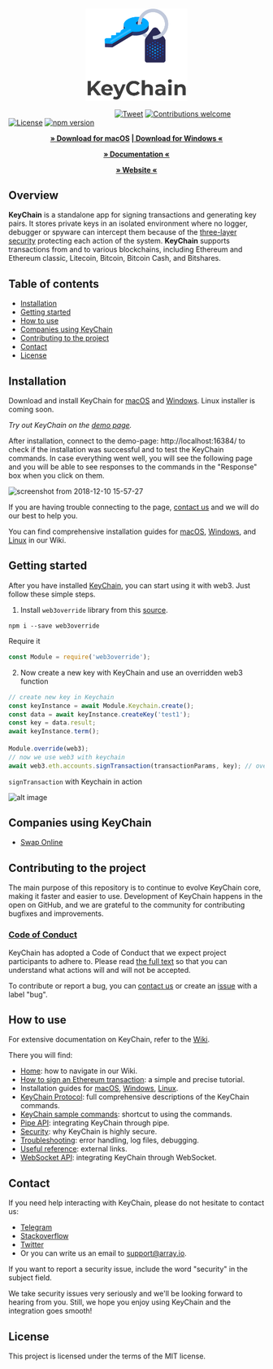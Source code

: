<p align="center">
  <br>
  <img width="200" src="./img/logo2.png" alt="">
  <br>
</p>

<link rel="stylesheet" type="text/css" href="https://stackpath.bootstrapcdn.com/bootstrap/4.2.1/css/bootstrap.min.css">

&nbsp;&nbsp;&nbsp;&nbsp;&nbsp;&nbsp;&nbsp;&nbsp;&nbsp;&nbsp;&nbsp;&nbsp;&nbsp;&nbsp;&nbsp;&nbsp;&nbsp;&nbsp;&nbsp;&nbsp;&nbsp;&nbsp;&nbsp;&nbsp;&nbsp;&nbsp;&nbsp;&nbsp;&nbsp;&nbsp;&nbsp;&nbsp;&nbsp;&nbsp;&nbsp;&nbsp;&nbsp;&nbsp;&nbsp;
&nbsp;&nbsp;&nbsp;&nbsp;&nbsp;&nbsp;&nbsp;&nbsp;&nbsp;&nbsp;&nbsp;&nbsp;&nbsp;[![Tweet](https://img.shields.io/twitter/url/http/shields.io.svg?style=social)](https://twitter.com/intent/tweet?text=A%20good,%20solid%20app%20to%20keep%20your%20keys%20safe.&url=https://keychain.array.io/&via=ProjectArray&hashtags=cybersecurity,private,cryptography,blockchain,app) [![Contributions welcome](https://img.shields.io/badge/contributions-welcome-orange.svg)](https://github.com/arrayio/array-io-keychain#contributing-to-the-project)
[![License](https://img.shields.io/badge/license-MIT-blue.svg)](https://github.com/arrayio/array-io-keychain/blob/master/LICENSE.md) [![npm version](https://badge.fury.io/js/web3override.svg)](https://badge.fury.io/js/web3override) 

<p align="center"><strong><a href="https://github.com/arrayio/array-io-keychain/releases/download/0.11/KeyChain.Installer.v0.11.zip">» Download for macOS</a> <a href="https://github.com/arrayio/array-io-keychain/releases/download/0.13/keychain.msi">|  Download for Windows «</a></strong></p>

<p align="center"><strong><a href="https://avvrik.github.io/KeyChain/">» Documentation «</a></strong></p>

<p align="center"><strong><a href="https://keychain.array.io/">» Website «</a></strong></p>

## Overview

**KeyChain** is a standalone app for signing transactions and generating key pairs. It stores private keys in an isolated environment where no logger, debugger or spyware can intercept them because of the [three-layer security](https://github.com/arrayio/array-io-keychain/wiki/KeyChain-security#three-security-layers-of-keychain) protecting each action of the system.
**KeyChain** supports transactions from and to various blockchains, including Ethereum and Ethereum classic, Litecoin, Bitcoin, Bitcoin Cash, and Bitshares.

## Table of contents

- [Installation](#installation)
- [Getting started](#getting-started)
- [How to use](#how-to-use)
- [Companies using KeyChain](#companies-using-keychain)
- [Contributing to the project](#contributing-to-the-project)
- [Contact](#contact)
- [License](#license)

## Installation

Download and install KeyChain for [macOS](https://github.com/arrayio/array-io-keychain/releases/download/0.11/KeyChain.Installer.v0.11.zip) and [Windows](https://github.com/arrayio/array-io-keychain/releases/download/0.13/keychain.msi). Linux installer is coming soon.

*Try out KeyChain on the [demo page](https://arrayio.github.io/array-io-keychain/demo/).*

After installation, connect to the demo-page: http://localhost:16384/ to check if the installation was successful and to test the KeyChain commands. In case everything went well, you will see the following page and you will be able to see responses to the commands in the "Response" box when you click on them.

![screenshot from 2018-12-10 15-57-27](https://user-images.githubusercontent.com/34011337/49734247-be211a80-fc94-11e8-8d85-c70b738ecae3.png)

If you are having trouble connecting to the page, [contact us](#contact) and we will do our best to help you.

You can find comprehensive installation guides for [macOS](https://github.com/arrayio/array-io-keychain/wiki/Installation-guide-for-macOS), [Windows](https://github.com/arrayio/array-io-keychain/wiki/Installation-guide-for-Windows), and [Linux](https://github.com/arrayio/array-io-keychain/wiki/Installation-guide-for-Linux) in our Wiki. 

## Getting started

After you have installed [KeyChain](https://github.com/arrayio/array-io-keychain/releases/download/0.11/KeyChain.Installer.v0.11.zip), you can start using it with web3. Just follow these simple steps.

1. Install `web3override` library from this [source](https://www.npmjs.com/package/web3override).

```
npm i --save web3override
```

Require it 
```javascript
const Module = require('web3override'); 
```

2. Now create a new key with KeyChain and use an overridden web3 function 

```javascript
// create new key in Keychain
const keyInstance = await Module.Keychain.create();
const data = await keyInstance.createKey('test1');
const key = data.result;
await keyInstance.term();

Module.override(web3);
// now we use web3 with keychain
await web3.eth.accounts.signTransaction(transactionParams, key); // overriden web3 function usage

```

`signTransaction` with Keychain in action

![alt image](https://raw.githubusercontent.com/cypherpunk99/web3override/master/screencast.gif)

## Companies using KeyChain

- [Swap Online](https://swap.online/)

## Contributing to the project

The main purpose of this repository is to continue to evolve KeyChain core, making it faster and easier to use. Development of KeyChain happens in the open on GitHub, and we are grateful to the community for contributing bugfixes and improvements. 

### [Code of Conduct](https://github.com/arrayio/array-io-keychain/blob/master/CODE_OF_CONDUCT.md)

KeyChain has adopted a Code of Conduct that we expect project participants to adhere to. Please read [the full text](https://github.com/arrayio/array-io-keychain/blob/master/CODE_OF_CONDUCT.md) so that you can understand what actions will and will not be accepted.

To contribute or report a bug, you can [contact us](#contact) or create an [issue](https://github.com/arrayio/array-io-keychain/issues/new) with a label "bug".

## How to use 

For extensive documentation on KeyChain, refer to the [Wiki](https://github.com/arrayio/array-io-keychain/wiki).

There you will find:

- [Home](https://github.com/arrayio/array-io-keychain/wiki): how to navigate in our Wiki. 
- [How to sign an Ethereum transaction](https://github.com/arrayio/array-io-keychain/wiki/How-to-sign-Ethereum-transaction-via-KeyChain): a simple and precise tutorial.
- Installation guides for [macOS](https://github.com/arrayio/array-io-keychain/wiki/Installation-guide-for-macOS), [Windows](https://github.com/arrayio/array-io-keychain/wiki/Installation-guide-for-Windows), [Linux](https://github.com/arrayio/array-io-keychain/wiki/Installation-guide-for-Linux).
- [KeyChain Protocol](https://github.com/arrayio/array-io-keychain/wiki/KeyChain-Protocol): full comprehensive descriptions of the KeyChain commands.
- [KeyChain sample commands](https://github.com/arrayio/array-io-keychain/wiki/KeyChain-sample-commands): shortcut to using the commands.
- [Pipe API](https://github.com/arrayio/array-io-keychain/wiki/Pipe-API): integrating KeyChain through pipe.
- [Security](https://github.com/arrayio/array-io-keychain/wiki/Security): why KeyChain is highly secure.
- [Troubleshooting](https://github.com/arrayio/array-io-keychain/wiki/Troubleshooting): error handling, log files, debugging.
- [Useful reference](https://github.com/arrayio/array-io-keychain/wiki/Useful-reference): external links.
- [WebSocket API](https://github.com/arrayio/array-io-keychain/wiki/WebSocket-API): integrating KeyChain through WebSocket.

## Contact

If you need help interacting with KeyChain, please do not hesitate to contact us:

- [Telegram](https://t.me/arrayio)
- [Stackoverflow](https://stackoverflow.com/users/10429540/array-io)
- [Twitter](https://twitter.com/ProjectArray)
- Or you can write us an email to support@array.io. 

If you want to report a security issue, include the word "security" in the subject field.

We take security issues very seriously and we'll be looking forward to hearing from you. Still, we hope you enjoy using KeyChain and the integration goes smooth! 

## License

This project is licensed under the terms of the MIT license.
